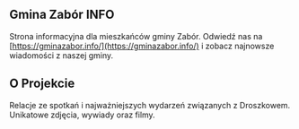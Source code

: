 ## Gmina Zabór INFO

Strona informacyjna dla mieszkańców gminy Zabór.
Odwiedź nas na [https://gminazabor.info/](https://gminazabor.info/) i zobacz najnowsze wiadomości z naszej gminy.

## O Projekcie

Relacje ze spotkań i najważniejszych wydarzeń związanych z Droszkowem. Unikatowe zdjęcia, wywiady oraz filmy.